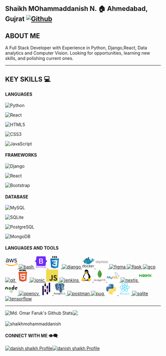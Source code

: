 
## Shaikh MOhammaddanish N. 🏠 Ahmedabad, Gujrat [![Github](https://img.shields.io/github/followers/ShaikhMohammaddanish?label=Followers&style=social)](https://github.com/ShaikhMohammaddanish)<!--&nbsp; [![GithubViews](https://api.freemotion-llc.com/api/github/v1/profile-views?username=ShaikhMohammaddanish)](https://github.com/ShaikhMohammaddanish)-->

  
  
  
  
  
  
  

## ABOUT ME

  

A Full Stack Developer with Experience in Python, Django,React, Data analytics and Computer Vision. 
Looking for opportunities, learning new skills, and polishing current ones.

  
  

---

  

## KEY SKILLS :computer:

  

#### LANGUAGES

  
  
  

![Python](https://img.shields.io/badge/-Python-%233776AB?style=flat-square&logo=Python&logoColor=ffffff)

![React](https://img.shields.io/badge/-React-%23007396?style=flat-square&logo=React)

![HTML5](https://img.shields.io/badge/-HTML5-%23E44D27?style=flat-square&logo=html5&logoColor=ffffff)

![CSS3](https://img.shields.io/badge/-CSS3-%231572B6?style=flat-square&logo=css3)

![JavaScript](https://img.shields.io/badge/-JavaScript-%23F7DF1C?style=flat-square&logo=javascript&logoColor=000000&labelColor=%23F7DF1C&color=%23FFCE5A)

  
  
  

#### FRAMEWORKS

  

![Django](https://img.shields.io/badge/-Django-%23092E20?style=flat-square&logo=Django&logoColor=white)

![React](https://img.shields.io/badge/-React-%23555555?style=flat-square&logo=React&logoColor=%2341B883)

![Bootstrap](https://img.shields.io/badge/-Bootstrap-%23563D7C?style=flat-square&logo=Bootstrap)

  
  

#### DATABASE

  
  

![MySQL](https://img.shields.io/badge/-MySQL-%234479A1?style=flat-square&logo=MySQL&logoColor=white)

![SQLite](https://img.shields.io/badge/-SQLite-%23003B57?style=flat-square&logo=SQLite)

![PostgreSQL](https://img.shields.io/badge/-PostgreSQL-%23336791?style=flat-square&logo=PostgreSQL)

![MongoDB](https://img.shields.io/badge/-MongoDB-2E2E2E?style=flat-square&logo=MongoDB&logoColor=ffcb2b)

  
  
  
  
  
  
  

#### LANGUAGES AND TOOLS

<p  align="left">  <a  href="https://aws.amazon.com"  target="_blank"  rel="noreferrer">  <img  src="https://raw.githubusercontent.com/devicons/devicon/master/icons/amazonwebservices/amazonwebservices-original-wordmark.svg"  alt="aws"  width="40"  height="40"/>  </a>  <a  href="https://www.gnu.org/software/bash/"  target="_blank"  rel="noreferrer">  <img  src="https://www.vectorlogo.zone/logos/gnu_bash/gnu_bash-icon.svg"  alt="bash"  width="40"  height="40"/>  </a>  <a  href="https://getbootstrap.com"  target="_blank"  rel="noreferrer">  <img  src="https://raw.githubusercontent.com/devicons/devicon/master/icons/bootstrap/bootstrap-plain-wordmark.svg"  alt="bootstrap"  width="40"  height="40"/>  </a>  <a  href="https://www.w3schools.com/css/"  target="_blank"  rel="noreferrer">  <img  src="https://raw.githubusercontent.com/devicons/devicon/master/icons/css3/css3-original-wordmark.svg"  alt="css3"  width="40"  height="40"/>  </a>  <a  href="https://www.djangoproject.com/"  target="_blank"  rel="noreferrer">  <img  src="https://cdn.worldvectorlogo.com/logos/django.svg"  alt="django"  width="40"  height="40"/>  </a>  <a  href="https://www.docker.com/"  target="_blank"  rel="noreferrer">  <img  src="https://raw.githubusercontent.com/devicons/devicon/master/icons/docker/docker-original-wordmark.svg"  alt="docker"  width="40"  height="40"/>  </a>  <a  href="https://expressjs.com"  target="_blank"  rel="noreferrer">  <img  src="https://raw.githubusercontent.com/devicons/devicon/master/icons/express/express-original-wordmark.svg"  alt="express"  width="40"  height="40"/>  </a>  <a  href="https://www.figma.com/"  target="_blank"  rel="noreferrer">  <img  src="https://www.vectorlogo.zone/logos/figma/figma-icon.svg"  alt="figma"  width="40"  height="40"/>  </a>  <a  href="https://flask.palletsprojects.com/"  target="_blank"  rel="noreferrer">  <img  src="https://www.vectorlogo.zone/logos/pocoo_flask/pocoo_flask-icon.svg"  alt="flask"  width="40"  height="40"/>  </a>  <a  href="https://cloud.google.com"  target="_blank"  rel="noreferrer">  <img  src="https://www.vectorlogo.zone/logos/google_cloud/google_cloud-icon.svg"  alt="gcp"  width="40"  height="40"/>  </a>  <a  href="https://git-scm.com/"  target="_blank"  rel="noreferrer">  <img  src="https://www.vectorlogo.zone/logos/git-scm/git-scm-icon.svg"  alt="git"  width="40"  height="40"/>  </a>  <a  href="https://www.w3.org/html/"  target="_blank"  rel="noreferrer">  <img  src="https://raw.githubusercontent.com/devicons/devicon/master/icons/html5/html5-original-wordmark.svg"  alt="html5"  width="40"  height="40"/>  </a>  <a  href="https://ionicframework.com"  target="_blank"  rel="noreferrer">  <img  src="https://upload.wikimedia.org/wikipedia/commons/d/d1/Ionic_Logo.svg"  alt="ionic"  width="40"  height="40"/>  </a>  <a  href="https://developer.mozilla.org/en-US/docs/Web/JavaScript"  target="_blank"  rel="noreferrer">  <img  src="https://raw.githubusercontent.com/devicons/devicon/master/icons/javascript/javascript-original.svg"  alt="javascript"  width="40"  height="40"/>  </a>  <a  href="https://www.jenkins.io"  target="_blank"  rel="noreferrer">  <img  src="https://www.vectorlogo.zone/logos/jenkins/jenkins-icon.svg"  alt="jenkins"  width="40"  height="40"/>  </a>  <a  href="https://www.linux.org/"  target="_blank"  rel="noreferrer">  <img  src="https://raw.githubusercontent.com/devicons/devicon/master/icons/linux/linux-original.svg"  alt="linux"  width="40"  height="40"/>  </a>  <a  href="https://www.mongodb.com/"  target="_blank"  rel="noreferrer">  <img  src="https://raw.githubusercontent.com/devicons/devicon/master/icons/mongodb/mongodb-original-wordmark.svg"  alt="mongodb"  width="40"  height="40"/>  </a>  <a  href="https://www.mysql.com/"  target="_blank"  rel="noreferrer">  <img  src="https://raw.githubusercontent.com/devicons/devicon/master/icons/mysql/mysql-original-wordmark.svg"  alt="mysql"  width="40"  height="40"/>  </a>  <a  href="https://nextjs.org/"  target="_blank"  rel="noreferrer">  <img  src="https://cdn.worldvectorlogo.com/logos/nextjs-2.svg"  alt="nextjs"  width="40"  height="40"/>  </a>  <a  href="https://www.nginx.com"  target="_blank"  rel="noreferrer">  <img  src="https://raw.githubusercontent.com/devicons/devicon/master/icons/nginx/nginx-original.svg"  alt="nginx"  width="40"  height="40"/>  </a>  <a  href="https://nodejs.org"  target="_blank"  rel="noreferrer">  <img  src="https://raw.githubusercontent.com/devicons/devicon/master/icons/nodejs/nodejs-original-wordmark.svg"  alt="nodejs"  width="40"  height="40"/>  </a>  <a  href="https://opencv.org/"  target="_blank"  rel="noreferrer">  <img  src="https://www.vectorlogo.zone/logos/opencv/opencv-icon.svg"  alt="opencv"  width="40"  height="40"/>  </a>  <a  href="https://pandas.pydata.org/"  target="_blank"  rel="noreferrer">  <img  src="https://raw.githubusercontent.com/devicons/devicon/2ae2a900d2f041da66e950e4d48052658d850630/icons/pandas/pandas-original.svg"  alt="pandas"  width="40"  height="40"/>  </a>  <a  href="https://www.postgresql.org"  target="_blank"  rel="noreferrer">  <img  src="https://raw.githubusercontent.com/devicons/devicon/master/icons/postgresql/postgresql-original-wordmark.svg"  alt="postgresql"  width="40"  height="40"/>  </a>  <a  href="https://postman.com"  target="_blank"  rel="noreferrer">  <img  src="https://www.vectorlogo.zone/logos/getpostman/getpostman-icon.svg"  alt="postman"  width="40"  height="40"/>  </a>  <a  href="https://pugjs.org"  target="_blank"  rel="noreferrer">  <img  src="https://cdn.worldvectorlogo.com/logos/pug.svg"  alt="pug"  width="40"  height="40"/>  </a>  <a  href="https://www.python.org"  target="_blank"  rel="noreferrer">  <img  src="https://raw.githubusercontent.com/devicons/devicon/master/icons/python/python-original.svg"  alt="python"  width="40"  height="40"/>  </a>  <a  href="https://reactjs.org/"  target="_blank"  rel="noreferrer">  <img  src="https://raw.githubusercontent.com/devicons/devicon/master/icons/react/react-original-wordmark.svg"  alt="react"  width="40"  height="40"/>  </a>  <a  href="https://www.sqlite.org/"  target="_blank"  rel="noreferrer">  <img  src="https://www.vectorlogo.zone/logos/sqlite/sqlite-icon.svg"  alt="sqlite"  width="40"  height="40"/>  </a>  <a  href="https://www.tensorflow.org"  target="_blank"  rel="noreferrer">  <img  src="https://www.vectorlogo.zone/logos/tensorflow/tensorflow-icon.svg"  alt="tensorflow"  width="40"  height="40"/>  </a>  </p>

  
  
  
  
  
  
  
  
  

---

  
  
  
  

<img  align="left"  alt="Md. Omar Faruk's Github Stats"  src="https://github-readme-stats.vercel.app/api?username=ShaikhMohammaddanish&theme=tokyonight&show_icons=true"  />

  
  
  
  

<p  >

<img  src="https://github-readme-stats.vercel.app/api/top-langs/?username=ShaikhMohammaddanish">

</p>
<p><img  align="center"  src="https://github-readme-streak-stats.herokuapp.com/?user=shaikhmohammaddanish&"  alt="shaikhmohammaddanish"  /></p>

  
  
  
  

#### CONNECT WITH ME 👁‍🗨

  


<a  href="https://www.linkedin.com/in/shaikh-danish-python-developer"  target="_blank"><img  src="https://img.icons8.com/?size=100&id=13930&format=png&color=000000"  alt="danish shaikh Profile"  height="30"  width="30"></a><a  href="https://wa.me/+919426951412"  target="_blank"><img  src="https://img.icons8.com/?size=100&id=16713&format=png&color=000000"  alt="danish shaikh Profile"  height="30"  width="30"></a>


  
  
  
  
  
  
  
  
  
  
  


  



